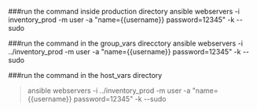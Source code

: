 ###run the command inside production directory
ansible webservers -i inventory_prod -m user -a "name={{username}} password=12345" -k --sudo

###run the command in the group_vars direcctory
ansible webservers -i ../inventory_prod -m user -a "name={{username}} password=12345" -k --sudo

###run the command in the host_vars directory
>ansible webservers -i ../inventory_prod -m user -a "name={{username}} password=12345" -k --sudo